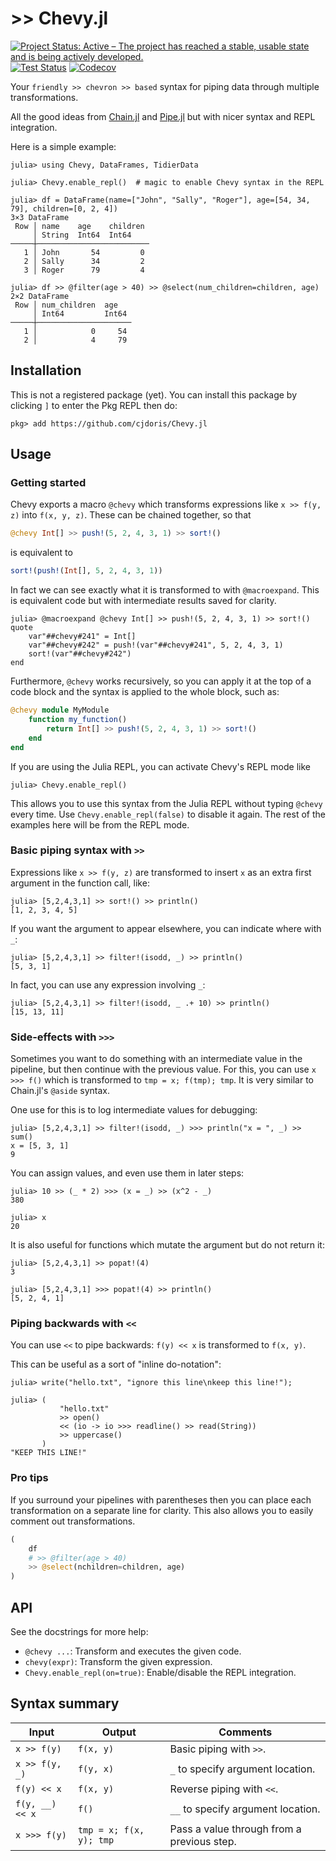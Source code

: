 # >> Chevy.jl

[![Project Status: Active – The project has reached a stable, usable state and is being actively developed.](https://www.repostatus.org/badges/latest/active.svg)](https://www.repostatus.org/#active)
[![Test Status](https://github.com/cjdoris/Chevy.jl/actions/workflows/tests.yml/badge.svg)](https://github.com/cjdoris/Chevy.jl/actions/workflows/tests.yml)
[![Codecov](https://codecov.io/gh/cjdoris/Chevy.jl/branch/main/graph/badge.svg?token=1flP5128hZ)](https://codecov.io/gh/cjdoris/Chevy.jl)

Your `friendly >> chevron >> based` syntax for piping data through multiple
transformations.

All the good ideas from [Chain.jl](https://github.com/jkrumbiegel/Chain.jl) and
[Pipe.jl](https://github.com/oxinabox/Pipe.jl) but with nicer syntax and REPL integration.

Here is a simple example:
```julia-repl
julia> using Chevy, DataFrames, TidierData

julia> Chevy.enable_repl()  # magic to enable Chevy syntax in the REPL

julia> df = DataFrame(name=["John", "Sally", "Roger"], age=[54, 34, 79], children=[0, 2, 4])
3×3 DataFrame
 Row │ name    age    children
     │ String  Int64  Int64
─────┼─────────────────────────
   1 │ John       54         0
   2 │ Sally      34         2
   3 │ Roger      79         4

julia> df >> @filter(age > 40) >> @select(num_children=children, age)
2×2 DataFrame
 Row │ num_children  age
     │ Int64         Int64
─────┼─────────────────────
   1 │            0     54
   2 │            4     79
```

## Installation

This is not a registered package (yet). You can install this package by clicking `]` to
enter the Pkg REPL then do:

```
pkg> add https://github.com/cjdoris/Chevy.jl
```

## Usage

### Getting started

Chevy exports a macro `@chevy` which transforms expressions like `x >> f(y, z)` into
`f(x, y, z)`. These can be chained together, so that
```julia
@chevy Int[] >> push!(5, 2, 4, 3, 1) >> sort!()
```
is equivalent to
```julia
sort!(push!(Int[], 5, 2, 4, 3, 1))
```

In fact we can see exactly what it is transformed to with `@macroexpand`. This is
equivalent code but with intermediate results saved for clarity.
```julia-repl
julia> @macroexpand @chevy Int[] >> push!(5, 2, 4, 3, 1) >> sort!()
quote
    var"##chevy#241" = Int[]
    var"##chevy#242" = push!(var"##chevy#241", 5, 2, 4, 3, 1)
    sort!(var"##chevy#242")
end
```

Furthermore, `@chevy` works recursively, so you can apply it at the top of a code block
and the syntax is applied to the whole block, such as:
```julia
@chevy module MyModule
    function my_function()
        return Int[] >> push!(5, 2, 4, 3, 1) >> sort!()
    end
end
```

If you are using the Julia REPL, you can activate Chevy's REPL mode like
```julia-repl
julia> Chevy.enable_repl()
```
This allows you to use this syntax from the Julia REPL without typing `@chevy` every
time. Use `Chevy.enable_repl(false)` to disable it again. The rest of the examples here
will be from the REPL mode.

### Basic piping syntax with `>>`

Expressions like `x >> f(y, z)` are transformed to insert `x` as an extra first argument
in the function call, like:
```julia-repl
julia> [5,2,4,3,1] >> sort!() >> println()
[1, 2, 3, 4, 5]
```

If you want the argument to appear elsewhere, you can indicate where with `_`:
```julia-repl
julia> [5,2,4,3,1] >> filter!(isodd, _) >> println()
[5, 3, 1]
```

In fact, you can use any expression involving `_`:
```julia-repl
julia> [5,2,4,3,1] >> filter!(isodd, _ .+ 10) >> println()
[15, 13, 11]
```

### Side-effects with `>>>`

Sometimes you want to do something with an intermediate value in the pipeline, but then
continue with the previous value. For this, you can use `x >>> f()` which is transformed
to `tmp = x; f(tmp); tmp`. It is very similar to Chain.jl's `@aside` syntax.

One use for this is to log intermediate values for debugging:
```julia-repl
julia> [5,2,4,3,1] >> filter!(isodd, _) >>> println("x = ", _) >> sum()
x = [5, 3, 1]
9
```

You can assign values, and even use them in later steps:
```julia-repl
julia> 10 >> (_ * 2) >>> (x = _) >> (x^2 - _)
380

julia> x
20
```

It is also useful for functions which mutate the argument but do not return it:
```julia-repl
julia> [5,2,4,3,1] >> popat!(4)
3

julia> [5,2,4,3,1] >>> popat!(4) >> println()
[5, 2, 4, 1]
```

### Piping backwards with `<<`

You can use `<<` to pipe backwards: `f(y) << x` is transformed to `f(x, y)`.

This can be useful as a sort of "inline do-notation":
```julia-repl
julia> write("hello.txt", "ignore this line\nkeep this line!");

julia> (
           "hello.txt"
           >> open()
           << (io -> io >>> readline() >> read(String))
           >> uppercase()
       )
"KEEP THIS LINE!"
```

### Pro tips

If you surround your pipelines with parentheses then you can place each transformation
on a separate line for clarity. This also allows you to easily comment out transformations.

```julia
(
    df
    # >> @filter(age > 40)
    >> @select(nchildren=children, age)
)
```

## API

See the docstrings for more help:
- `@chevy ...`: Transform and executes the given code.
- `chevy(expr)`: Transform the given expression.
- `Chevy.enable_repl(on=true)`: Enable/disable the REPL integration.

## Syntax summary

| Input | Output | Comments |
| ----- | ------ | -------- |
| `x >> f(y)` | `f(x, y)` | Basic piping with `>>`. |
| `x >> f(y, _)` | `f(y, x)` | `_` to specify argument location. |
| `f(y) << x` | `f(x, y)` | Reverse piping with `<<`. |
| `f(y, __) << x` | `f()` | `__` to specify argument location. |
| `x >>> f(y)` | `tmp = x; f(x, y); tmp` | Pass a value through from a previous step. |

